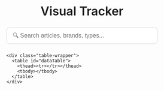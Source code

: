 <!DOCTYPE html>
<html lang="en">
<head>
  <meta charset="UTF-8" />
  <meta name="viewport" content="width=device-width, initial-scale=1.0"/>
  <title>Visual Tracker</title>
  <link href="https://fonts.googleapis.com/css2?family=Inter:wght@400;600&display=swap" rel="stylesheet">
  <style>
    * {
      box-sizing: border-box;
    }

    body {
      margin: 0;
      padding: 2rem;
      font-family: 'Inter', sans-serif;
      background-color: #f8fafc;
      color: #111827;
    }

    .container {
      max-width: 1200px;
      margin: auto;
    }

    h1 {
      font-size: 2rem;
      font-weight: 600;
      text-align: center;
      margin-bottom: 1.5rem;
    }

    .search-box {
      width: 100%;
      margin-bottom: 1.5rem;
    }

    .search-box input {
      width: 100%;
      padding: 12px 16px;
      font-size: 1rem;
      border: 1px solid #d1d5db;
      border-radius: 8px;
      transition: border 0.3s;
    }

    .search-box input:focus {
      outline: none;
      border-color: #6366f1;
      box-shadow: 0 0 0 3px rgba(99, 102, 241, 0.2);
    }

    .table-wrapper {
      overflow-x: auto;
      background-color: white;
      border-radius: 12px;
      box-shadow: 0 4px 20px rgba(0,0,0,0.05);
    }

    table {
      width: 100%;
      border-collapse: collapse;
      min-width: 900px;
    }

    thead {
      background-color: #f1f5f9;
    }

    th, td {
      padding: 16px;
      text-align: left;
      font-size: 0.95rem;
      border-top: 1px solid #e5e7eb;
      vertical-align: top;
      color: #4b5563;
    }

    th {
      font-weight: 600;
      color: #374151;
    }

    tr:hover {
      background-color: #f9fafb;
    }

    td a {
      color: #2563eb;
      text-decoration: none;
    }

    td a:hover {
      text-decoration: underline;
    }

    /* Article Title column: allow wrapping */
    td.article-title {
      white-space: normal !important;
      max-width: 400px;
    }

    /* Other cells: keep them neat */
    td:not(.article-title) {
      max-width: 250px;
      overflow: hidden;
      white-space: nowrap;
      text-overflow: ellipsis;
    }

    @media (max-width: 768px) {
      th, td {
        padding: 12px;
        font-size: 0.9rem;
      }
    }
  </style>
</head>
<body>
  <div class="container">
    <h1>Visual Tracker</h1>
    <div class="search-box">
      <input type="text" id="searchInput" placeholder="🔍 Search articles, brands, types..." />
    </div>

    <div class="table-wrapper">
      <table id="dataTable">
        <thead><tr></tr></thead>
        <tbody></tbody>
      </table>
    </div>
  </div>

  <script>
    const scriptURL = "https://script.google.com/macros/s/AKfycbwrDTIKWct2hVM8efZ523q0dpZ-sBWyXgpDqbhXlByQ-aEsmRldF4PdQmAEBRDJNwITdQ/exec";

    fetch(scriptURL)
      .then(res => res.json())
      .then(data => {
        const tableHead = document.querySelector("thead tr");
        const tableBody = document.querySelector("tbody");

        if (!data || data.length === 0) {
          tableHead.innerHTML = "<th>No Data</th>";
          return;
        }

        // Build headers
        const headers = data[0];
        tableHead.innerHTML = "";
        headers.forEach(header => {
          const th = document.createElement("th");
          th.textContent = header;
          tableHead.appendChild(th);
        });

        // Build rows
        data.slice(1).forEach(row => {
          const tr = document.createElement("tr");
          row.forEach((cell, i) => {
            const td = document.createElement("td");

            // Set special class for "Article Title"
            if (headers[i].toLowerCase().includes("article title")) {
              td.classList.add("article-title");
            }

            // Format date
            if (headers[i].toLowerCase().includes("date")) {
              const d = new Date(cell);
              cell = isNaN(d) ? cell : d.toISOString().split("T")[0];
            }

            // Convert links
            if (typeof cell === "string" && cell.startsWith("http")) {
              td.innerHTML = `<a href="${cell}" target="_blank" title="${cell}">${cell.length > 40 ? cell.slice(0, 40) + "..." : cell}</a>`;
            } else {
              td.textContent = cell;
              td.title = cell;
            }

            tr.appendChild(td);
          });
          tableBody.appendChild(tr);
        });
      })
      .catch(error => {
        console.error("Error loading data:", error);
      });

    // Search
    document.getElementById("searchInput").addEventListener("input", function () {
      const term = this.value.toLowerCase();
      document.querySelectorAll("tbody tr").forEach(row => {
        row.style.display = row.textContent.toLowerCase().includes(term) ? "" : "none";
      });
    });
  </script>
</body>
</html>
